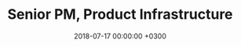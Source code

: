 ---
layout: post
title: Senior PM, Product Infrastructure
date: 2018-07-17 00:00:00 +0300
start_date_range: Mar-'20
end_date_range: May-'21
description: 
image: 04.jpg
tags: [job]
---